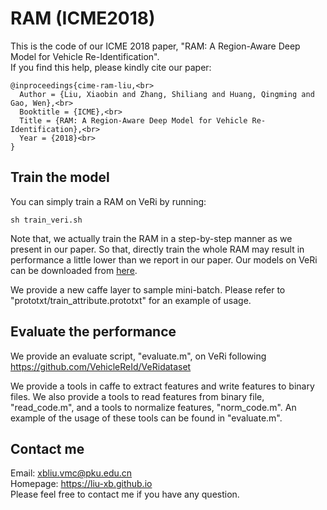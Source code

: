 # RAM (ICME2018)

This is the code of our ICME 2018 paper, "RAM: A Region-Aware Deep Model for Vehicle Re-Identification".<br>
If you find this help, please kindly cite our paper:<br>
```
@inproceedings{cime-ram-liu,<br>
  Author = {Liu, Xiaobin and Zhang, Shiliang and Huang, Qingming and Gao, Wen},<br>
  Booktitle = {ICME},<br>
  Title = {RAM: A Region-Aware Deep Model for Vehicle Re-Identification},<br>
  Year = {2018}<br>
}
```

## Train the model

You can simply train a RAM on VeRi by running:<br>
```
sh train_veri.sh
```
Note that, we actually train the RAM in a step-by-step manner as we present in our paper. So that, directly train the whole RAM may result in performance a little lower than we report in our paper. Our models on VeRi can be downloaded from [here](https://pan.baidu.com/s/17fnjp1fAvWNmIrF1wzkQqg).

We provide a new caffe layer to sample mini-batch. Please refer to "prototxt/train_attribute.prototxt" for an example of usage.

## Evaluate the performance

We provide an evaluate script, "evaluate.m", on VeRi following https://github.com/VehicleReId/VeRidataset <br>

We provide a tools in caffe to extract features and write features to binary files. We also provide a tools to read features from binary file, "read_code.m", and a tools to normalize features, "norm_code.m". An example of the usage of these tools can be found in "evaluate.m".

## Contact me
Email: xbliu.vmc@pku.edu.cn <br>
Homepage: https://liu-xb.github.io <br>
Please feel free to contact me if you have any question.